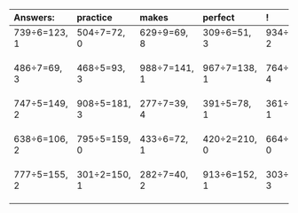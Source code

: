 | Answers: | practice | makes | perfect | ! |
| :--- | :--- | :--- | :--- | :--- |
| 739÷6=123, 1 | 504÷7=72, 0 | 629÷9=69, 8 | 309÷6=51, 3 | 934÷4=233, 2 | 
|   |   |   |   |   | 
|   |   |   |   |   | 
|   |   |   |   |   | 
| 486÷7=69, 3 | 468÷5=93, 3 | 988÷7=141, 1 | 967÷7=138, 1 | 764÷8=95, 4 | 
|   |   |   |   |   | 
|   |   |   |   |   | 
|   |   |   |   |   | 
| 747÷5=149, 2 | 908÷5=181, 3 | 277÷7=39, 4 | 391÷5=78, 1 | 361÷6=60, 1 | 
|   |   |   |   |   | 
|   |   |   |   |   | 
|   |   |   |   |   | 
| 638÷6=106, 2 | 795÷5=159, 0 | 433÷6=72, 1 | 420÷2=210, 0 | 664÷8=83, 0 | 
|   |   |   |   |   | 
|   |   |   |   |   | 
|   |   |   |   |   | 
| 777÷5=155, 2 | 301÷2=150, 1 | 282÷7=40, 2 | 913÷6=152, 1 | 303÷5=60, 3 | 
|   |   |   |   |   | 
|   |   |   |   |   | 
|   |   |   |   |   | 
